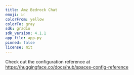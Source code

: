 ```yaml
---
title: Amz Bedrock Chat
emoji: 📈
colorFrom: yellow
colorTo: gray
sdk: gradio
sdk_version: 4.1.1
app_file: app.py
pinned: false
license: mit
---
```


Check out the configuration reference at https://huggingface.co/docs/hub/spaces-config-reference
